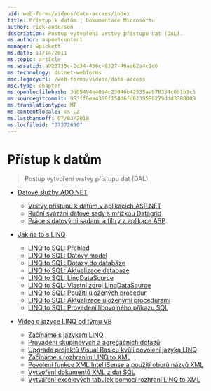 ```yaml
---
uid: web-forms/videos/data-access/index
title: Přístup k datům | Dokumentace Microsoftu
author: rick-anderson
description: Postup vytvoření vrstvy přístupu dat (DAL).
ms.author: aspnetcontent
manager: wpickett
ms.date: 11/14/2011
ms.topic: article
ms.assetid: a923735c-2d34-456c-8327-40aa62a4c1d6
ms.technology: dotnet-webforms
msc.legacyurl: /web-forms/videos/data-access
msc.type: chapter
ms.openlocfilehash: 3d05494e4094c23046b42535aa978354c0b1b3c5
ms.sourcegitcommit: 953ff9ea4369f154d6fd0239599279ddd3280009
ms.translationtype: MT
ms.contentlocale: cs-CZ
ms.lasthandoff: 07/03/2018
ms.locfileid: "37372690"
---
```

<a name="data-access"></a>Přístup k datům
====================
> Postup vytvoření vrstvy přístupu dat (DAL).


- [Datové služby ADO.NET](adonet-data-services/index.md)

    - [Vrstvy přístupu k datům v aplikacích ASP.NET](adonet-data-services/data-access-layers-in-aspnet-applications.md)
    - [Ruční svázání datové sady s mřížkou Datagrid](adonet-data-services/how-to-manually-bind-a-dataset-to-a-datagrid.md)
    - [Práce s datovými sadami a filtry z aplikace ASP](adonet-data-services/how-to-work-with-datasets-and-filters-from-an-asp-application.md)
- [Jak na to s LINQ](how-do-i-with-linq/index.md)

    - [LINQ to SQL: Přehled](how-do-i-with-linq/how-do-i-linq-to-sql-overview.md)
    - [LINQ to SQL: Datový model](how-do-i-with-linq/how-do-i-linq-to-sql-data-model.md)
    - [LINQ to SQL: Dotazy do databáze](how-do-i-with-linq/how-do-i-linq-to-sql-querying-the-database.md)
    - [LINQ to SQL: Aktualizace databáze](how-do-i-with-linq/how-do-i-linq-to-sql-updating-the-database.md)
    - [LINQ to SQL: LinqDataSource](how-do-i-with-linq/how-do-i-linq-to-sql-linqdatasource.md)
    - [LINQ to SQL: Vlastní zdroj LinqDataSource](how-do-i-with-linq/how-do-i-linq-to-sql-custom-linqdatasource.md)
    - [LINQ to SQL: Použití uložených procedur](how-do-i-with-linq/how-do-i-linq-to-sql-using-stored-procedures.md)
    - [LINQ to SQL: Aktualizace uloženými procedurami](how-do-i-with-linq/how-do-i-linq-to-sql-updating-with-stored-procedures.md)
    - [LINQ to SQL: Provedení libovolného příkazu SQL](how-do-i-with-linq/how-do-i-linq-to-sql-executing-arbitrary-sql.md)
- [Videa o jazyce LINQ od týmu VB](linq-videos-from-the-vb-team/index.md)

    - [Začínáme s jazykem LINQ](linq-videos-from-the-vb-team/how-do-i-get-started-with-linq.md)
    - [Provádění skupinových a agregačních dotazů](linq-videos-from-the-vb-team/how-do-i-perform-group-and-aggregate-queries.md)
    - [Upgrade projektů Visual Basicu kvůli povolení jazyka LINQ](linq-videos-from-the-vb-team/how-do-i-upgrade-visual-basic-projects-to-enable-linq.md)
    - [Začínáme s rozhraním LINQ to XML](linq-videos-from-the-vb-team/how-do-i-get-started-with-linq-to-xml.md)
    - [Povolení funkce XML IntelliSense a použití oborů názvů XML](linq-videos-from-the-vb-team/how-do-i-enable-xml-intellisense-and-use-xml-namespaces.md)
    - [Vytvoření dokumentů XML z dat SQL](linq-videos-from-the-vb-team/how-do-i-create-xml-documents-from-sql-data.md)
    - [Vytváření excelových tabulek pomocí rozhraní LINQ to XML](linq-videos-from-the-vb-team/how-do-i-create-excel-spreadsheets-using-linq-to-xml.md)
